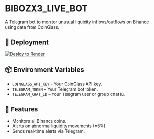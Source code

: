 # BIBOZX3_LIVE_BOT

A Telegram bot to monitor unusual liquidity inflows/outflows on Binance using data from CoinGlass.

## 🚀 Deployment

[![Deploy to Render](https://render.com/images/deploy-to-render-button.svg)](https://render.com/deploy?repo=https://github.com/bibozx03/BIBOZX3_LIVE_BOT)

## 📦 Environment Variables

- `COINGLASS_API_KEY` – Your CoinGlass API key.
- `TELEGRAM_TOKEN` – Your Telegram bot token.
- `TELEGRAM_CHAT_ID` – Your Telegram user or group chat ID.

## 📌 Features

- Monitors all Binance coins.
- Alerts on abnormal liquidity movements (±5%).
- Sends real-time alerts via Telegram.

